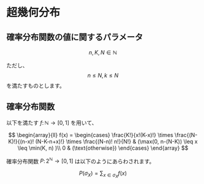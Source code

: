 # 超幾何分布

## 確率分布関数の値に関するパラメータ
$$
n, K, N \in \mathbb{N}
$$

ただし、
$$
n \leq N, k \leq N
$$
を満たすものとします。

## 確率分布関数
以下を満たす $f \colon \mathbb{N} \rightarrow [0, 1]$ を用いて、

$$
\begin{array}{ll}
f(x) = 
\begin{cases}
\frac{K!}{x!(K-x)!} \times \frac{(N-K)!}{(n-x)! (N-K-n+x)!} \times \frac{(N-n)! n!}{N!} & (\max(0, n-(N-K)) \leq x \leq \min(K, n) )\\
0 & (\text{otherwise})
\end{cases}
\end{array}
$$

確率分布関数 $P \colon 2^{\mathbb{N}} \rightarrow [0, 1]$ は以下のようにあらわされます。

$$
P(\sigma_{X}) = \displaystyle{\sum_{x \in \sigma_{X}}} f(x)
$$
